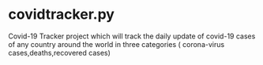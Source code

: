# covidtracker.py
Covid-19 Tracker project which will track the daily update of covid-19 cases  of any country around the world in three categories ( corona-virus cases,deaths,recovered cases)
